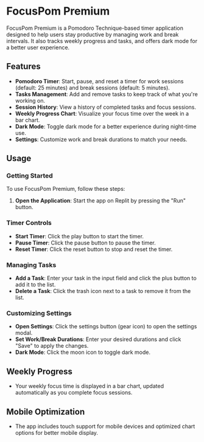 # FocusPom Premium

FocusPom Premium is a Pomodoro Technique-based timer application designed to help users stay productive by managing work and break intervals. It also tracks weekly progress and tasks, and offers dark mode for a better user experience.

## Features

- **Pomodoro Timer**: Start, pause, and reset a timer for work sessions (default: 25 minutes) and break sessions (default: 5 minutes).
- **Tasks Management**: Add and remove tasks to keep track of what you're working on.
- **Session History**: View a history of completed tasks and focus sessions.
- **Weekly Progress Chart**: Visualize your focus time over the week in a bar chart.
- **Dark Mode**: Toggle dark mode for a better experience during night-time use.
- **Settings**: Customize work and break durations to match your needs.

## Usage

### Getting Started

To use FocusPom Premium, follow these steps:

1. **Open the Application**: Start the app on Replit by pressing the "Run" button.

### Timer Controls

- **Start Timer**: Click the play button to start the timer.
- **Pause Timer**: Click the pause button to pause the timer.
- **Reset Timer**: Click the reset button to stop and reset the timer.

### Managing Tasks

- **Add a Task**: Enter your task in the input field and click the plus button to add it to the list.
- **Delete a Task**: Click the trash icon next to a task to remove it from the list.

### Customizing Settings

- **Open Settings**: Click the settings button (gear icon) to open the settings modal.
- **Set Work/Break Durations**: Enter your desired durations and click "Save" to apply the changes.
- **Dark Mode**: Click the moon icon to toggle dark mode.

## Weekly Progress

- Your weekly focus time is displayed in a bar chart, updated automatically as you complete focus sessions.

## Mobile Optimization

- The app includes touch support for mobile devices and optimized chart options for better mobile display.




